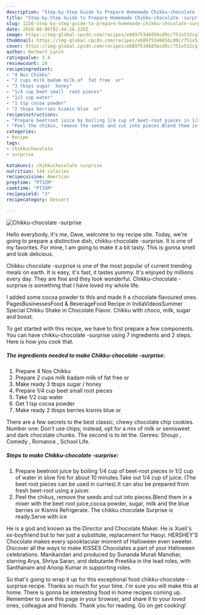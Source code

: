 ```yaml
---
description: "Step-by-Step Guide to Prepare Homemade Chikku-chocolate -surprise"
title: "Step-by-Step Guide to Prepare Homemade Chikku-chocolate -surprise"
slug: 1220-step-by-step-guide-to-prepare-homemade-chikku-chocolate-surprise
date: 2020-08-06T02:44:26.220Z
image: https://img-global.cpcdn.com/recipes/eb897534685bcd9c/751x532cq70/chikku-chocolate-surprise-recipe-main-photo.jpg
thumbnail: https://img-global.cpcdn.com/recipes/eb897534685bcd9c/751x532cq70/chikku-chocolate-surprise-recipe-main-photo.jpg
cover: https://img-global.cpcdn.com/recipes/eb897534685bcd9c/751x532cq70/chikku-chocolate-surprise-recipe-main-photo.jpg
author: Herbert Lynch
ratingvalue: 3.4
reviewcount: 10
recipeingredient:
- "4 Nos Chikku"
- "2 cups milk badam milk of  fat free  or"
- "3 tbsps sugar  honey"
- "1/4 cup beet small  root pieces"
- "1/2 cup water"
- "1 tsp cocoa powder"
- "2 tbsps berries kismis blue  or"
recipeinstructions:
- "Prepare beetroot juice by boiling 1/4 cup of beet-root pieces in 1/2 cup of water in slow fire for about 10 minutes.Take out 1/4 cup of juice. (The beet root pieces can be used in curries).It can also be prepared from fresh beet-root using a juicer."
- "Peel the chikus, remove the seeds and cut into pieces.Blend them in a mixer with the beet root juice,cocoa powder, sugar, milk and the blue berries or Kismis Refrigerate. The chikku chocolate Surprise is ready.Serve with ice"
categories:
- Recipe
tags:
- chikkuchocolate
- surprise

katakunci: chikkuchocolate surprise 
nutrition: 144 calories
recipecuisine: American
preptime: "PT32M"
cooktime: "PT35M"
recipeyield: "3"
recipecategory: Dessert

---
```



![Chikku-chocolate -surprise](https://img-global.cpcdn.com/recipes/eb897534685bcd9c/751x532cq70/chikku-chocolate-surprise-recipe-main-photo.jpg)

Hello everybody, it's me, Dave, welcome to my recipe site. Today, we're going to prepare a distinctive dish, chikku-chocolate -surprise. It is one of my favorites. For mine, I am going to make it a bit tasty. This is gonna smell and look delicious.

Chikku-chocolate -surprise is one of the most popular of current trending meals on earth. It is easy, it's fast, it tastes yummy. It's enjoyed by millions every day. They are fine and they look wonderful. Chikku-chocolate -surprise is something that I have loved my whole life.

I added some cocoa powder to this and made it a chocolate flavoured ones. PagesBusinessesFood &amp; BeverageFood Recipe in IndiaVideosSummer Special Chikku Shake in Chocolate Flavor. Chikku with choco, milk, sugar and boost.


To get started with this recipe, we have to first prepare a few components. You can have chikku-chocolate -surprise using 7 ingredients and 2 steps. Here is how you cook that.

<!--inarticleads1-->

##### The ingredients needed to make Chikku-chocolate -surprise:

1. Prepare 4 Nos Chikku
1. Prepare 2 cups milk badam milk of  fat free  or
1. Make ready 3 tbsps sugar / honey
1. Prepare 1/4 cup beet small  root pieces
1. Take 1/2 cup water
1. Get 1 tsp cocoa powder
1. Make ready 2 tbsps berries kismis blue  or


There are a few secrets to the best classic, chewy chocolate chip cookies. Number one: Don&#39;t use chips; instead, opt for a mix of milk or semisweet and dark chocolate chunks. The second is to let the. Genres: Shoujo , Comedy , Romance , School Life. 

<!--inarticleads2-->

##### Steps to make Chikku-chocolate -surprise:

1. Prepare beetroot juice by boiling 1/4 cup of beet-root pieces in 1/2 cup of water in slow fire for about 10 minutes.Take out 1/4 cup of juice. (The beet root pieces can be used in curries).It can also be prepared from fresh beet-root using a juicer.
1. Peel the chikus, remove the seeds and cut into pieces.Blend them in a mixer with the beet root juice,cocoa powder, sugar, milk and the blue berries or Kismis Refrigerate. The chikku chocolate Surprise is ready.Serve with ice


He is a god and known as the Director and Chocolate Maker. He is Xueli&#39;s ex-boyfriend but to her just a substitute, replacement for Haoyi. HERSHEY&#39;S Chocolate makes every spooktacular moment of Halloween even sweeter. Discover all the ways to make KISSES Chocolates a part of your Halloween celebrations. Manikandan and produced by Sunanda Murali Manohar, starring Arya, Shriya Saran, and debutante Preetika in the lead roles, with Santhanam and Anoop Kumar in supporting roles. 

So that's going to wrap it up for this exceptional food chikku-chocolate -surprise recipe. Thanks so much for your time. I'm sure you will make this at home. There is gonna be interesting food in home recipes coming up. Remember to save this page in your browser, and share it to your loved ones, colleague and friends. Thank you for reading. Go on get cooking!
